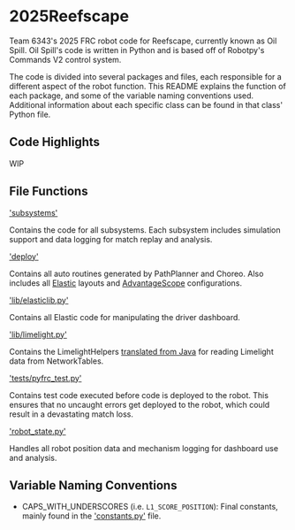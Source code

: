 # 2025Reefscape

Team 6343's 2025 FRC robot code for Reefscape, currently known as Oil Spill. Oil Spill's code is written in Python and is based off of Robotpy's Commands V2 control system.

The code is divided into several packages and files, each responsible for a different aspect of the robot function. This README explains the function of each package, and some of the variable naming conventions used. Additional information about each specific class can be found in that class' Python file.

## Code Highlights
WIP

## File Functions

['subsystems'](subsystems)

Contains the code for all subsystems. Each subsystem includes simulation support and data logging for match replay and analysis.

['deploy'](deploy)

Contains all auto routines generated by PathPlanner and Choreo. Also includes all [Elastic](https://github.com/Gold872/elastic-dashboard) layouts and [AdvantageScope](https://docs.advantagescope.org/) configurations.

['lib/elasticlib.py'](lib/elasticlib.py)

Contains all Elastic code for manipulating the driver dashboard.

['lib/limelight.py'](lib/limelight.py)

Contains the LimelightHelpers [translated from Java](https://github.com/LimelightVision/limelightlib-wpijava/blob/89accc690a9b5bc5cfb0914ebbb444d66dd8ce3b/LimelightHelpers.java) for reading Limelight data from NetworkTables.

['tests/pyfrc_test.py'](tests/pyfrc_test.py)

Contains test code executed before code is deployed to the robot. This ensures that no uncaught errors get deployed to the robot, which could result in a devastating match loss.

['robot_state.py'](robot_state.py)

Handles all robot position data and mechanism logging for dashboard use and analysis.

## Variable Naming Conventions
- CAPS_WITH_UNDERSCORES (i.e. `L1_SCORE_POSITION`): Final constants, mainly found in the ['constants.py'](constants.py) file.
